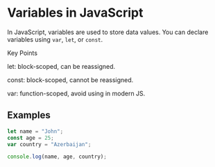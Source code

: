 # Variables in JavaScript

In JavaScript, variables are used to store data values. You can declare variables using `var`, `let`, or `const`.

Key Points

let: block-scoped, can be reassigned.

const: block-scoped, cannot be reassigned.

var: function-scoped, avoid using in modern JS.

## Examples

```js
let name = "John";
const age = 25;
var country = "Azerbaijan";

console.log(name, age, country);
